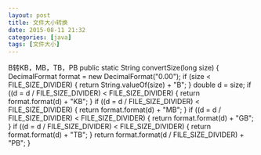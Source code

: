 ```yaml
---
layout: post
title: 文件大小转换
date: 2015-08-11 21:32
categories: [java]
tags: [文件大小]
---
```

B转KB，MB，TB，PB
	public static String convertSize(long size) {
	        DecimalFormat format = new DecimalFormat("0.00");
	        if (size < FILE_SIZE_DIVIDER) {
	            return String.valueOf(size) + "B";
	        }
	        double d = size;
	        if ((d = d / FILE_SIZE_DIVIDER) < FILE_SIZE_DIVIDER) {
	            return format.format(d) + "KB";
	        }
	        if ((d = d / FILE_SIZE_DIVIDER) < FILE_SIZE_DIVIDER) {
	            return format.format(d) + "MB";
	        }
	        if ((d = d / FILE_SIZE_DIVIDER) < FILE_SIZE_DIVIDER) {
	            return format.format(d) + "GB";
	        }
	        if ((d = d / FILE_SIZE_DIVIDER) < FILE_SIZE_DIVIDER) {
	            return format.format(d) + "TB";
	        }
	        return format.format(d / FILE_SIZE_DIVIDER) + "PB";
	    }
	
